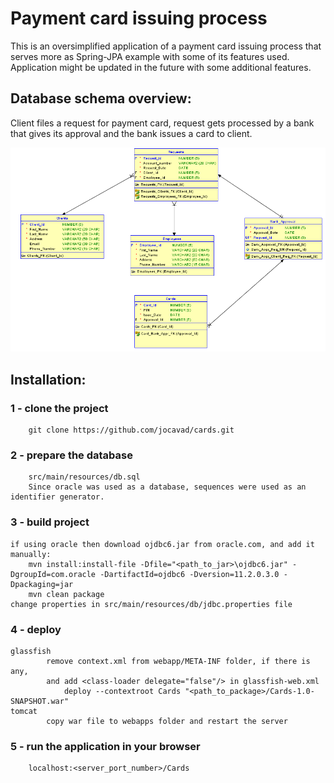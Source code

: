 # Payment card issuing process 

This is an oversimplified application of a payment card issuing process that serves more as Spring-JPA example with some of its 
features used. Application might be updated in the future with some additional features.

## Database schema overview: 

Client files a request for payment card, request gets processed by a bank that gives its approval and the bank issues a card to client.

![Schema](docs/cards.png)

## Installation: 

### 1 - clone the project 
        git clone https://github.com/jocavad/cards.git

### 2 - prepare the database 
        src/main/resources/db.sql
        Since oracle was used as a database, sequences were used as an identifier generator.

### 3 - build project 
    if using oracle then download ojdbc6.jar from oracle.com, and add it manually:
        mvn install:install-file -Dfile="<path_to_jar>\ojdbc6.jar" -DgroupId=com.oracle -DartifactId=ojdbc6 -Dversion=11.2.0.3.0 -Dpackaging=jar
        mvn clean package
    change properties in src/main/resources/db/jdbc.properties file

### 4 - deploy 
	glassfish
            remove context.xml from webapp/META-INF folder, if there is any, 
            and add <class-loader delegate="false"/> in glassfish-web.xml
                deploy --contextroot Cards "<path_to_package>/Cards-1.0-SNAPSHOT.war"
	tomcat
            copy war file to webapps folder and restart the server

### 5 - run the application in your browser 
        localhost:<server_port_number>/Cards
